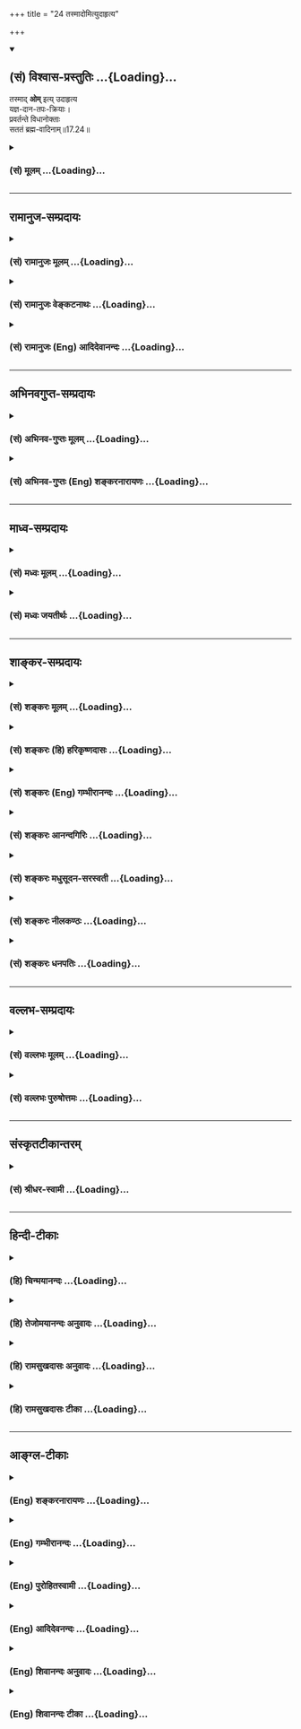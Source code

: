 +++
title = "24 तस्मादोमित्युदाहृत्य"

+++
<div class="js_include" newlevelforh1="2" title="(सं) विश्वास-प्रस्तुतिः" unfilled url="/purANam_vaiShNavam/mahAbhAratam/06-bhIShma-parva/03-bhagavad-gItA-parva/saMskRtam/vishvAsa-prastutiH/17_shraddhA-traya-vibhA/24_tasmAdomityudAhRt.md">
<details open><summary><h2>(सं) विश्वास-प्रस्तुतिः ...{Loading}...</h2></summary>

तस्माद् **ओम्** इत्य् उदाहृत्य  
यज्ञ-दान-तपः-क्रियाः।  
प्रवर्तन्ते विधानोक्ताः  
सततं ब्रह्म-वादिनाम्॥17.24॥
</details>
</div>
<div class="js_include collapsed" newlevelforh1="3" title="(सं) मूलम्" unfilled url="/purANam_vaiShNavam/mahAbhAratam/06-bhIShma-parva/03-bhagavad-gItA-parva/saMskRtam/mUlam/17_shraddhA-traya-vibhA/24_tasmAdomityudAhRt.md">
<details><summary><h3>(सं) मूलम् ...{Loading}...</h3></summary>

तस्मादोमित्युदाहृत्य यज्ञदानतपःक्रियाः।  
प्रवर्तन्ते विधानोक्ताः सततं ब्रह्मवादिनाम्।।17.24।।
</details>
</div>


_________________
## रामानुज-सम्प्रदायः
<div class="js_include collapsed" newlevelforh1="3" title="(सं) रामानुजः मूलम्" unfilled url="/purANam_vaiShNavam/mahAbhAratam/06-bhIShma-parva/03-bhagavad-gItA-parva/saMskRtam/rAmAnujaH/mUlam/17_shraddhA-traya-vibhA/24_tasmAdomityudAhRt.md">
<details><summary><h3>(सं) रामानुजः मूलम् ...{Loading}...</h3></summary>

।।17.24।।**तस्माद् ब्रह्मवादिनां** वेदवादिनां त्रैवर्णिकानां
**यज्ञदानतपःक्रियाः विधानोक्ताः** वेदविधानोक्ताः आदौ **ओम् इति उदाहृत्य
सततं** सर्वदा **प्रवर्तन्ते।** वेदाः चओम् इति उदाहृत्य आरभ्यन्ते। एवं
वेदानां वैदिकानां च यज्ञादीनां कर्मणाम् इति शब्दान्वयो वर्णितः। ओम्
इतिशब्दान्वितवेदधारणात् तदन्वितयज्ञादिकर्मकरणात् च
ब्राह्मणशब्दनिर्दिष्टानां त्रैवर्णिकानाम् अपिओम् इति शब्दान्वयो
वर्णितः। अथ एतेषांतत् इतिशब्दान्वयप्रकारम् आह --

</details>
</div>
<div class="js_include collapsed" newlevelforh1="3" title="(सं) रामानुजः वेङ्कटनाथः" unfilled url="/purANam_vaiShNavam/mahAbhAratam/06-bhIShma-parva/03-bhagavad-gItA-parva/saMskRtam/rAmAnujaH/venkaTanAthaH/17_shraddhA-traya-vibhA/24_tasmAdomityudAhRt.md">
<details><summary><h3>(सं) रामानुजः वेङ्कटनाथः ...{Loading}...</h3></summary>

\[17.24\] इति ह्यनन्तरमुच्यते। तेनैव प्रणवान्वयप्रकारोऽपि सूचित
इत्यभिप्रायेणाऽऽह -- वेदान्वयिनस्त्रैवर्णिका इति। विहिताः इत्यस्य
कर्त्रपेक्षायांचातुर्वर्ण्यं मया सृष्टम् \[4।13\]
इत्यादिपरामर्शेनाऽऽहपुरा मयैव निर्मिता इति। वेदानां विहितत्वं यथापूर्वं
प्रवर्तितत्वं; यो वै वेदांश्च प्रहिणोति तस्मै \[श्वे.उ.6।18\]अनादिनिधना
ह्येषा वागुत्सृष्टा \[म.भा.12।232।24कू.पु.पू.2।30\]
इत्यादिश्रुतिस्मृतिभिस्तन्नित्यत्वसिद्धेः।  
  
।।17.24।। तस्मात् इत्यादीनां चतुर्णां श्लोकानां प्रकृतप्रपञ्चनरूपतामाह --
त्रयाणामिति। ब्राह्मणवेदयज्ञानामित्यर्थः। यज्ञशब्दोऽत्र
तपोदानादीनामुपलक्षकः; यज्ञतपःक्रिया इत्यादि ह्यनन्तरमुच्यते।
अनुष्ठानस्वरूपानुप्रवेशात्तत्रापि प्राथम्याच्चात्रापि
प्रथममोङ्कारस्योक्तिरित्यभिप्रायेणाऽऽहप्रथममिति। तस्मादिति --
सर्वस्रष्ट्रा मया तदैव तदन्वितत्वेन विहितत्वादित्यर्थः।
करणव्युत्त्पत्त्या विधानमिह वैदिकं विधायकवाक्यमित्याहवेदविधानोक्ता इति।
यज्ञदानादीनामोङ्कारपूर्वकत्वं तत्तद्विधायकैः सिद्धमित्यभिप्रायेणाऽऽह --
आदाविति। ओमित्युदाहरणं चात्र श्रुतवेदान्तानां
सर्वान्तरपरब्रह्मानुसन्धानेन तत्समाराधनबुद्ध्याऽनुसन्धाय। स्मरति च
भगवाञ्छौनकःहरिमेव स्मरेन्नित्यं कर्मपूर्वापरेषु च \[वि.ध.\] इति
अश्रुतवेदान्तानामपि तद्वाचकशब्दाभिधानान्मङ्गलादिलाभोऽर्थसिद्धः। एवं च
प्रणवस्य वैदिकसमस्तान्वयसिद्धिः। यद्यपि वसन्ते वसन्ते ज्योतिषा यजेत शरदि
वाजपेयेन यजेत इत्यादिभिः कालविशेषनियताः क्रिया विधीयन्ते तथापि सर्वासां
क्रियाणां प्रणवपूर्वकत्वे तु न कालविशेषनियम इति
सततशब्दतात्पर्यमित्यभिप्रायेणाऽऽहसर्वदेति। स्वर्गसाधनत्वेनानुष्ठाने
अपवर्गसाधनत्वेनानुष्ठाने च प्रणवान्वयः साधारण इति भावः। अत्र श्लोके
वेदानामनुपादानेऽपि पूर्वश्लोकेब्राह्मणास्तेन वेदाश्च \[17।23\]
इत्युक्तत्वात् यद्वेदादौ स्वरः प्रोक्तो वेदान्ते च प्रतिष्ठितः। तस्य
प्रकृतिलीनस्य यः परः स महेश्वरः \[तै.ना.6।10।24\]ब्रह्मणः प्रणवं
कुर्यादादावन्ते च सर्वदा। स्रवत्यनोंकृतं पूर्वम् \[मनुः2।74\]
इत्याद्यनुसारेणाऽऽह -- वेदाश्चेति। विधानोक्ताः इत्यनेन ब्रह्मवाचिशब्देन च
वेदानामप्यत्र श्लोके प्रणवान्वयः सूचित इत्यभिप्रायेणाऽऽह -- एवमिति।
ओमित्युदाहरणकर्तृत्वव्यपदेशेन तदन्वितब्रह्मवादित्वव्यपदेशेन च
ब्राह्मणानामप्योमितिशब्देनान्वयः प्रदर्शित एवेत्याह --
ओमितिशब्दान्वितवेदधारणादिति।  
  

</details>
</div>
<div class="js_include collapsed" newlevelforh1="3" title="(सं) रामानुजः (Eng) आदिदेवानन्दः" unfilled url="/purANam_vaiShNavam/mahAbhAratam/06-bhIShma-parva/03-bhagavad-gItA-parva/saMskRtam/rAmAnujaH/english/AdidevAnandaH/17_shraddhA-traya-vibhA/24_tasmAdomityudAhRt.md">
<details><summary><h3>(सं) रामानुजः (Eng) आदिदेवानन्दः ...{Loading}...</h3></summary>

17.24 After pronouncing Om, the Vedas are recited. Thus the connection
of the syllable Om with the Vedas and the rituals enjoined in the Vedas
such as sacrifices has been described. As the Vedas are connected with
the word Om, all belonging to the three stations of life who memorise
the Vedas and perform the rituals inculcated in them, are included in
the expression, 'expounders of the Vedas.' Now, He describes the manner
by which the word Tat is connected with them:

</details>
</div>


_________________
## अभिनवगुप्त-सम्प्रदायः
<div class="js_include collapsed" newlevelforh1="3" title="(सं) अभिनव-गुप्तः मूलम्" unfilled url="/purANam_vaiShNavam/mahAbhAratam/06-bhIShma-parva/03-bhagavad-gItA-parva/saMskRtam/abhinava-guptaH/mUlam/17_shraddhA-traya-vibhA/24_tasmAdomityudAhRt.md">
<details><summary><h3>(सं) अभिनव-गुप्तः मूलम् ...{Loading}...</h3></summary>

।।17.23 -- 17.27।। इदानीं ये गुणत्रितयसंकटोत्तीर्णधियः ते क्रियां
कथमाचरन्ति इति तादृक़्प्रकार उच्यते -- ओमित्यादि अभिधीयते इत्यन्तम्। ओं
तत् सत् इत्येभिस्त्रिभिः शब्दैर्ब्रह्मणो निर्देशः; संमुखीकरणम्। तत्र ओम्
इत्यनेन शास्त्रार्थोऽयमादेहसंबन्धमूरीकार्य इति सूच्यते। तत् इति
सर्वनामपदेन सामान्यमात्राभिधायिना विशेषपरामर्शमात्रासमर्थेन फलानभिसंधानं
ब्रह्मण्युच्यते अभिसंधानस्य विशेषपरिग्रहमन्तरेण अभावात्
सकलविशेषानुग्राहित्वेऽपि सकलफलसंधाने सर्वकर्तृतायामपि
विशिष्टफलायोगात्। सत् इत्यमुया श्रुत्या प्रशंसा अभिधीयते। क्रियमाणमपि इदं
यज्ञादिकं दुष्टम् इति बुद्ध्या क्रियमाणं तामसतामेति। विशिष्टफलाभिसंधानेन
च क्रियमाणं न च सत्; बन्धाधायकमेवेति। तस्मात् कर्तव्यमिदम् इति मन्वानाः
\[ फलविशेषमनभिसंदधानाः \] यज्ञादि कुर्वाणा अपि न बध्यन्ते।
अनेनैवाभिप्रायेण आदिपर्वण्युक्तम् -- तपो न कल्कोऽध्ययनं न कल्कः  
  
स्वाभाविको वेदविधिर्न कल्कः।  
  
प्रसह्य वित्ताहरणं न कल्क  
  
स्तान्येव भावोपहतानि कल्कः।।  
  
+++(M; Adi; Ch; 1; verse 210 )+++ इति। कल्कः; बन्धकः। स्वाभाविक इति --
ब्राह्मणेन निष्कारणं षडङ्गं +++(omits षडङ्गम् )+++ वेदादि अध्येतव्यम् इति।
प्रसह्य; शास्त्रलोकप्रसिद्धोचितया चेष्टया। भावेन; सत्त्वादिगुणत्रययोगिना
चित्तेन उपहतान्येतान्येव,+++(;N;K उपहतान्येव )+++ बन्धकानि; नान्यथा इति
तात्पर्यम्। अतो यज्ञादि यावच्छरीरभावितया कार्यमेव। तदर्थे \[ च \] हितं (
N;K विहितम् ) कर्म अर्जनादि। यदि वा ओम् इत्यनेन समुपशान्तसमस्तप्रपञ्चम्
तत् इत्यनेनोद्भिद्यमानविश्वतरङ्गपरामर्शमात्रात्मकेच्छास्वातन्त्र्य --
स्वभावम् सत् इत्यनेन इच्छास्वातन्त्र्यभरविजृम्भमाणभेदकम्; पूर्णत्वेऽपि
तावच्चित्रस्वभावतया भवनमिति प्रतिपाद्यते। तथाचोक्तम्,सद्भावे साधुभावे च
इति। तेन परमं प्रशान्तं +++(S परमप्रशान्तरूपं )+++ रूपं पुरस्कृत्य
दित्सायियक्षातितप्सात्मकेच्छातरङ्गसंगतं च मध्येकृत्य
दानयज्ञतपःक्रियाकारककलापपरिपूर्णं यच्चरमं वपुः इदमुल्लसितम्; एतत् खलु
समं त्रितयमनर्गलस्य स्वाभाविकं रूपम् इति कस्य किं कथं कुतः क्व +++(N omits
क्व )+++ केन फलं स्यादिति।

</details>
</div>
<div class="js_include collapsed" newlevelforh1="3" title="(सं) अभिनव-गुप्तः (Eng) शङ्करनारायणः" unfilled url="/purANam_vaiShNavam/mahAbhAratam/06-bhIShma-parva/03-bhagavad-gItA-parva/saMskRtam/abhinava-guptaH/english/shankaranArAyaNaH/17_shraddhA-traya-vibhA/24_tasmAdomityudAhRt.md">
<details><summary><h3>(सं) अभिनव-गुप्तः (Eng) शङ्करनारायणः ...{Loading}...</h3></summary>

17.24 See Comment under 17.27

</details>
</div>


_________________
## माध्व-सम्प्रदायः
<div class="js_include collapsed" newlevelforh1="3" title="(सं) मध्वः मूलम्" unfilled url="/purANam_vaiShNavam/mahAbhAratam/06-bhIShma-parva/03-bhagavad-gItA-parva/saMskRtam/madhvaH/mUlam/17_shraddhA-traya-vibhA/24_tasmAdomityudAhRt.md">
<details><summary><h3>(सं) मध्वः मूलम् ...{Loading}...</h3></summary>

।।17.24।। Sri Madhvacharya did not comment on this sloka.

</details>
</div>
<div class="js_include collapsed" newlevelforh1="3" title="(सं) मध्वः जयतीर्थः" unfilled url="/purANam_vaiShNavam/mahAbhAratam/06-bhIShma-parva/03-bhagavad-gItA-parva/saMskRtam/madhvaH/jayatIrthaH/17_shraddhA-traya-vibhA/24_tasmAdomityudAhRt.md">
<details><summary><h3>(सं) मध्वः जयतीर्थः ...{Loading}...</h3></summary>

।।17.24।। Sri Jayatirtha did not comment on this sloka.

</details>
</div>


_________________
## शाङ्कर-सम्प्रदायः
<div class="js_include collapsed" newlevelforh1="3" title="(सं) शङ्करः मूलम्" unfilled url="/purANam_vaiShNavam/mahAbhAratam/06-bhIShma-parva/03-bhagavad-gItA-parva/saMskRtam/shankaraH/mUlam/17_shraddhA-traya-vibhA/24_tasmAdomityudAhRt.md">
<details><summary><h3>(सं) शङ्करः मूलम् ...{Loading}...</h3></summary>

।।17.24।। --,**तस्मात् ओम् इति उदाहृत्य** उच्चार्य **यज्ञदानतपःक्रियाः**
यज्ञादिस्वरूपाः क्रियाः **प्रवर्तन्ते विधानोक्ताः** शास्त्रचोदिताः
**सततं** सर्वदा **ब्रह्मवादिनां** ब्रह्मवदनशीलानाम्।।

</details>
</div>
<div class="js_include collapsed" newlevelforh1="3" title="(सं) शङ्करः (हि) हरिकृष्णदासः" unfilled url="/purANam_vaiShNavam/mahAbhAratam/06-bhIShma-parva/03-bhagavad-gItA-parva/saMskRtam/shankaraH/hindI/harikRShNadAsaH/17_shraddhA-traya-vibhA/24_tasmAdomityudAhRt.md">
<details><summary><h3>(सं) शङ्करः (हि) हरिकृष्णदासः ...{Loading}...</h3></summary>

।।17.24।। इसलिये वेदका प्रवचन -- पाठ करनेवाले ब्राह्मणोंकी शास्त्रविधिसे
कही हुई यज्ञ; दान और तपरूप क्रियाएँ ब्रह्मके ओम् इस नामका उच्चारण करके
ही सर्वदा आरम्भ की जाती हैं।

</details>
</div>
<div class="js_include collapsed" newlevelforh1="3" title="(सं) शङ्करः (Eng) गम्भीरानन्दः" unfilled url="/purANam_vaiShNavam/mahAbhAratam/06-bhIShma-parva/03-bhagavad-gItA-parva/saMskRtam/shankaraH/english/gambhIrAnandaH/17_shraddhA-traya-vibhA/24_tasmAdomityudAhRt.md">
<details><summary><h3>(सं) शङ्करः (Eng) गम्भीरानन्दः ...{Loading}...</h3></summary>

17.24 Tasmat, therefore; yajna-dana-tapah, kriyah, acts of sacrifice,
charity and austerity-acts in the form of sacrifice etc.; vidhana-uktah,
as prescribed through injunctions, as ordained by the scriptures;
brahma-vadinam, of those who study and expound the Vedas; satatam,
always; pravartante, commence; udahrtya, after uttering; om iti, the
syllable Om.

</details>
</div>
<div class="js_include collapsed" newlevelforh1="3" title="(सं) शङ्करः आनन्दगिरिः" unfilled url="/purANam_vaiShNavam/mahAbhAratam/06-bhIShma-parva/03-bhagavad-gItA-parva/saMskRtam/shankaraH/AnandagiriH/17_shraddhA-traya-vibhA/24_tasmAdomityudAhRt.md">
<details><summary><h3>(सं) शङ्करः आनन्दगिरिः ...{Loading}...</h3></summary>

।।17.24।। यस्माद्ब्राह्मणादीनां कारणं यस्माच्च ब्रह्मणो
निर्देशस्तस्मादित्युपसंहरति -- **तस्मादिति।** ब्रह्मवादिनामित्यत्र
ब्रह्म वेदः।

</details>
</div>
<div class="js_include collapsed" newlevelforh1="3" title="(सं) शङ्करः मधुसूदन-सरस्वती" unfilled url="/purANam_vaiShNavam/mahAbhAratam/06-bhIShma-parva/03-bhagavad-gItA-parva/saMskRtam/shankaraH/madhusUdana-sarasvatI/17_shraddhA-traya-vibhA/24_tasmAdomityudAhRt.md">
<details><summary><h3>(सं) शङ्करः मधुसूदन-सरस्वती ...{Loading}...</h3></summary>

।।17.24।। इदानीमकारोकारमकारव्याख्यानेन
तत्समुदायोंकारव्याख्यानवदोंकारतच्छब्दसच्छब्दव्याख्यानेन तत्समुदायरूपं
ब्रह्मणो निर्देशं स्तुत्यतिशयाय व्याख्यातुमारभते चतुर्भिः। तत्र
प्रथममोंकारं व्याचष्टे -- तस्मादिति। यस्मादोमिति ब्रह्मेत्यादिषु
श्रुतिष्वोमिति ब्रह्मणोनाम प्रसिद्धं तस्मादोमित्युदाहृत्य
ओंकारोच्चारणानन्तरं विधानोक्ता विधिशास्त्रबोधिताः ब्रह्मवादिनां
वेदवादिनां यज्ञदानतपःक्रियाः सततं प्रवर्तन्ते प्रकृष्टतया
वैगुण्यराहित्येन वर्तन्ते। यस्यैकावयवोच्चारणादप्यवैगुण्यं किं पुनस्तस्य
सर्वस्योच्चारणादिति स्तुत्यतिशयः।

</details>
</div>
<div class="js_include collapsed" newlevelforh1="3" title="(सं) शङ्करः नीलकण्ठः" unfilled url="/purANam_vaiShNavam/mahAbhAratam/06-bhIShma-parva/03-bhagavad-gItA-parva/saMskRtam/shankaraH/nIlakaNThaH/17_shraddhA-traya-vibhA/24_tasmAdomityudAhRt.md">
<details><summary><h3>(सं) शङ्करः नीलकण्ठः ...{Loading}...</h3></summary>

।।17.24।। यस्मादेतन्नामत्रयपूर्वकं एतेषां विधानं सर्गादौ दृष्टं
तस्मात्ति्रष्वेतेषु नामसु ओमित्येकमेव नाम उदाहृत्य ब्रह्मवादिनां
वैदिकानां विधानोक्ताः वेदोक्ताः यज्ञादयः क्रियाः सततं प्रवर्तन्ते। तथा च
श्रुतिःमिति ब्रह्मा प्रसौति मिति शास्त्राणि शंसन्ति मित्यध्वर्युः
प्रतिगरं प्रतिगृणाति मिति सामानि गायन्ति इति यज्ञे सर्वेषामृत्विजां
क्रिया कारपूर्विक इत्येतद्दर्शयति।

</details>
</div>
<div class="js_include collapsed" newlevelforh1="3" title="(सं) शङ्करः धनपतिः" unfilled url="/purANam_vaiShNavam/mahAbhAratam/06-bhIShma-parva/03-bhagavad-gItA-parva/saMskRtam/shankaraH/dhanapatiH/17_shraddhA-traya-vibhA/24_tasmAdomityudAhRt.md">
<details><summary><h3>(सं) शङ्करः धनपतिः ...{Loading}...</h3></summary>

।।17.24।। यस्मार्देतस्सदिति ब्रह्मणो निर्देशो यस्माच्च ब्राह्णादीनां
कारणं तस्मादोमित्युदाहृत्योच्चार्य ब्रह्मवादिनां वेदवादिनां
यज्ञदानतपःक्रियाः विधानोक्ताः शास्त्रचोदिताः सततं सर्वदा प्रवर्तन्ते।

</details>
</div>


_________________
## वल्लभ-सम्प्रदायः
<div class="js_include collapsed" newlevelforh1="3" title="(सं) वल्लभः मूलम्" unfilled url="/purANam_vaiShNavam/mahAbhAratam/06-bhIShma-parva/03-bhagavad-gItA-parva/saMskRtam/vallabhaH/mUlam/17_shraddhA-traya-vibhA/24_tasmAdomityudAhRt.md">
<details><summary><h3>(सं) वल्लभः मूलम् ...{Loading}...</h3></summary>

।।17.24।। त्रयाणामन्वयप्रकारं वदन्प्रथमंओं इत्यस्यान्वयप्रकारमाह --
तस्मादिति। स्पष्टम्।

</details>
</div>
<div class="js_include collapsed" newlevelforh1="3" title="(सं) वल्लभः पुरुषोत्तमः" unfilled url="/purANam_vaiShNavam/mahAbhAratam/06-bhIShma-parva/03-bhagavad-gItA-parva/saMskRtam/vallabhaH/puruShottamaH/17_shraddhA-traya-vibhA/24_tasmAdomityudAhRt.md">
<details><summary><h3>(सं) वल्लभः पुरुषोत्तमः ...{Loading}...</h3></summary>

  
  
।।17.24।। यत एतदुदाहरणेन सर्वं सम्पद्यते तत्तस्मात् त्रिगुणानां भक्तानां
मुमुक्षूणां च लौकिके सतां चैतन्नामत्रितयं साधकमित्याह -- तस्मादिति।
तस्मात्कारणाद्ब्रह्मवादिनां भगवद्भक्तानां यज्ञदानतपःक्रियाः
भगवदर्थिकाःओम् इत्युदाहृत्य ताः सततं निरन्तरं विधानोक्ताः
भगवत्प्रीत्यर्थं प्रवर्त्तन्ते प्रकर्षेण वर्त्तन्ते भवन्तीत्यर्थः।  
  

</details>
</div>


_________________
## संस्कृतटीकान्तरम्
<div class="js_include collapsed" newlevelforh1="3" title="(सं) श्रीधर-स्वामी" unfilled url="/purANam_vaiShNavam/mahAbhAratam/06-bhIShma-parva/03-bhagavad-gItA-parva/saMskRtam/shrIdhara-svAmI/17_shraddhA-traya-vibhA/24_tasmAdomityudAhRt.md">
<details><summary><h3>(सं) श्रीधर-स्वामी ...{Loading}...</h3></summary>

।।17.24।। इदानीं प्रत्येकमोंकारादीनां प्राशस्त्यं दर्शयिष्यन्नोंकारस्य
तदेवाह **--** **तस्मादिति।** यस्मादेवं ब्रह्मणो निर्देशः
प्रशस्तस्तस्मादोमित्युदाहृत्य उच्चार्य कृता वेदवादीनां यज्ञाद्याः
शास्त्रोक्ताः क्रियाः सततं सर्वदा अङ्गवैकल्येऽपि प्रकर्षेण वर्तन्ते।
सगुणा भवन्तीत्यर्थः।

</details>
</div>


_________________
## हिन्दी-टीकाः
<div class="js_include collapsed" newlevelforh1="3" title="(हि) चिन्मयानन्दः" unfilled url="/purANam_vaiShNavam/mahAbhAratam/06-bhIShma-parva/03-bhagavad-gItA-parva/hindI/chinmayAnandaH/17_shraddhA-traya-vibhA/24_tasmAdomityudAhRt.md">
<details><summary><h3>(हि) चिन्मयानन्दः ...{Loading}...</h3></summary>

।।17.24।। ब्रह्मवादियों से तात्पर्य सात्त्विक; जिज्ञासु साधकों से है।
अपने सभी कर्मों में परमात्मा का स्मरण रखने से उन्हें श्रेष्ठता; शुद्धता
और दिव्यता प्राप्त होती है। परमात्मा के स्मरण में ही अहंकार और उसके
बन्धनों का विस्मरण है। अहंकार के अभाव में; साधक अपने तपाचरण में अधिक
कुशल; यज्ञ कर्मों में निस्वार्थ और दान में अधिक उदार बन जाता है।

</details>
</div>
<div class="js_include collapsed" newlevelforh1="3" title="(हि) तेजोमयानन्दः अनुवादः" unfilled url="/purANam_vaiShNavam/mahAbhAratam/06-bhIShma-parva/03-bhagavad-gItA-parva/hindI/tejomayAnandaH/anuvAdaH/17_shraddhA-traya-vibhA/24_tasmAdomityudAhRt.md">
<details><summary><h3>(हि) तेजोमयानन्दः अनुवादः ...{Loading}...</h3></summary>

।।17.24।। इसलिए, ब्रह्मवादियों की शास्त्र प्रतिपादित यज्ञ, दान और तप की
क्रियायें सदैव ओंकार के उच्चारण के साथ प्रारम्भ होती हैं।।

</details>
</div>
<div class="js_include collapsed" newlevelforh1="3" title="(हि) रामसुखदासः अनुवादः" unfilled url="/purANam_vaiShNavam/mahAbhAratam/06-bhIShma-parva/03-bhagavad-gItA-parva/hindI/rAmasukhadAsaH/anuvAdaH/17_shraddhA-traya-vibhA/24_tasmAdomityudAhRt.md">
<details><summary><h3>(हि) रामसुखदासः अनुवादः ...{Loading}...</h3></summary>

।।17.24।। इसलिये वैदिक सिद्धान्तोंको माननेवाले पुरुषोंकी शास्त्रविधिसे
नियत यज्ञ, दान और तपरूप क्रियाएँ सदा 'ऊँ' इस परमात्माके नामका उच्चारण
करके ही आरम्भ होती हैं।

</details>
</div>
<div class="js_include collapsed" newlevelforh1="3" title="(हि) रामसुखदासः टीका" unfilled url="/purANam_vaiShNavam/mahAbhAratam/06-bhIShma-parva/03-bhagavad-gItA-parva/hindI/rAmasukhadAsaH/TIkA/17_shraddhA-traya-vibhA/24_tasmAdomityudAhRt.md">
<details><summary><h3>(हि) रामसुखदासः टीका ...{Loading}...</h3></summary>

।।17.24।।***व्याख्या --***  **तस्मादोमित्युदाहृत्य ৷৷. ब्रह्मवादिनाम्
--** वेदवादीके लिये अर्थात् वेदोंको मुख्य माननेवाला जो वैदिक सम्प्रदाय
है; उसके लिये का उच्चारण करना खास बताया है। वे का उच्चारण करके ही
वेदपाठ; यज्ञ; दान; तप आदि शास्त्रविहित क्रियाओंमें प्रवृत्त होते हैं
क्योंकि जैसे गायें साँड़के बिना फलवती नहीं होतीं; ऐसे ही वेदकी जितनी
ऋचाएँ हैं; श्रुतियाँ हैं; वे सब का उच्चारण किये बिना फलवती नहीं होतीं
अर्थात् फल नहीं देतीं। का सबसे पहले उच्चारण क्यों किया जाता है कारण कि
सबसे पहले -- प्रणव प्रकट हुआ है। उस प्रणवकी तीन मात्राएँ हैं। उन
मात्राओंसे त्रिपदा गायत्री प्रकट हुई है और त्रिपदा गायत्रीसे ऋक; साम और
यजुः -- यह वेदत्रयी प्रकट हुई है। इस दृष्टिसे सबका मूल है और इसीके
अन्तर्गत गायत्री भी है तथा सबकेसब वेद भी हैं। अतः जितनी वैदिक क्रियाएँ
की जाती हैं; वे सब का उच्चारण करके ही की जाती हैं।

</details>
</div>


_________________
## आङ्ग्ल-टीकाः
<div class="js_include collapsed" newlevelforh1="3" title="(Eng) शङ्करनारायणः" unfilled url="/purANam_vaiShNavam/mahAbhAratam/06-bhIShma-parva/03-bhagavad-gItA-parva/english/shankaranArAyaNaH/17_shraddhA-traya-vibhA/24_tasmAdomityudAhRt.md">
<details><summary><h3>(Eng) शङ्करनारायणः ...{Loading}...</h3></summary>

17.24. Therefore, the scripture-prescribed acts of sacrifice, gift and
austerity of those who are habituated to have Brahman-discourses,
commence (or take place) invariably, with the utterance of OM.

</details>
</div>
<div class="js_include collapsed" newlevelforh1="3" title="(Eng) गम्भीरानन्दः" unfilled url="/purANam_vaiShNavam/mahAbhAratam/06-bhIShma-parva/03-bhagavad-gItA-parva/english/gambhIrAnandaH/17_shraddhA-traya-vibhA/24_tasmAdomityudAhRt.md">
<details><summary><h3>(Eng) गम्भीरानन्दः ...{Loading}...</h3></summary>

17.24 Therefore, acts of sacrifice, charity and austerity as prescribed
through injunctions, of those who study and expound the Vedas, always
commence after uttering the syllable Om.

</details>
</div>
<div class="js_include collapsed" newlevelforh1="3" title="(Eng) पुरोहितस्वामी" unfilled url="/purANam_vaiShNavam/mahAbhAratam/06-bhIShma-parva/03-bhagavad-gItA-parva/english/purohitasvAmI/17_shraddhA-traya-vibhA/24_tasmAdomityudAhRt.md">
<details><summary><h3>(Eng) पुरोहितस्वामी ...{Loading}...</h3></summary>

17.24 Therefore all acts of sacrifice, gifts and austerities, prescribed
by the scriptures, are always begun by those who understand the Spirit
with the word Om.

</details>
</div>
<div class="js_include collapsed" newlevelforh1="3" title="(Eng) आदिदेवनन्दः" unfilled url="/purANam_vaiShNavam/mahAbhAratam/06-bhIShma-parva/03-bhagavad-gItA-parva/english/AdidevanandaH/17_shraddhA-traya-vibhA/24_tasmAdomityudAhRt.md">
<details><summary><h3>(Eng) आदिदेवनन्दः ...{Loading}...</h3></summary>

17.24 Therefore, the Veda-enjoined sacrificial acts, gifts and austerity
by these expounders of the Veda, or those belonging to the first three
stations are always and at all times begun after pronouncing Om at the
beginning.

</details>
</div>
<div class="js_include collapsed" newlevelforh1="3" title="(Eng) शिवानन्दः अनुवादः" unfilled url="/purANam_vaiShNavam/mahAbhAratam/06-bhIShma-parva/03-bhagavad-gItA-parva/english/shivAnandaH/anuvAdaH/17_shraddhA-traya-vibhA/24_tasmAdomityudAhRt.md">
<details><summary><h3>(Eng) शिवानन्दः अनुवादः ...{Loading}...</h3></summary>

17.24 Therefore, with the utterance of "Om" are the acts of sacrifice,
gift and austerity as enjoined in the scriptures, always begun by the
students of Brahman.

</details>
</div>
<div class="js_include collapsed" newlevelforh1="3" title="(Eng) शिवानन्दः टीका" unfilled url="/purANam_vaiShNavam/mahAbhAratam/06-bhIShma-parva/03-bhagavad-gItA-parva/english/shivAnandaH/TIkA/17_shraddhA-traya-vibhA/24_tasmAdomityudAhRt.md">
<details><summary><h3>(Eng) शिवानन्दः टीका ...{Loading}...</h3></summary>

17.24 तस्मात् therefore; Om; इति thus; उदाहृत्य uttering;
यज्ञदानतपःक्रियाः the acts of sacrifice; gift and austerity; प्रवर्तन्ते
begin; विधानोक्ताः as enjoined in the scriptures; सततम् always;
ब्रह्मवादिनाम् of the students of Brahman. Commentary Those who are
knowers of the scriptures have a vivid impression of Om in their minds
by means of meditation and then they will utter the Pranava with the
proper attitude and feeling. Then meditating on Om and uttering it; they
perform the sacrifices. Just as a hillstick is very useful in climbing a
hill; just as a boat is very useful in crossing a river; so also Om is
very useful and important at the commencement of an action or
sacrifice.It is not desirable to renounce actions or sacrifices to
attain union with the Lord. What is wanted is total and perfect
surrender of all actions to God. Sacrifice; charity and austerity are
not hindrances to the attainment of Selfrealisation on the contrary the
attainment of liberation is rendered easy by their performance without
any selfish desires or egoism.

</details>
</div>
